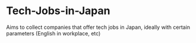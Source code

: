 # Tech-Jobs-in-Japan
Aims to collect companies that offer tech jobs in Japan, ideally with certain parameters (English in workplace, etc)
